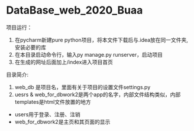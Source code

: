 # DataBase_web_2020_Buaa

项目运行：
1. 在pycharm新建pure python项目，将本文件下载后与.idea放在同一文件夹, 安装必要的库
2. 在本目录启动命令行，输入py manage.py runserver，启动项目
3. 在生成的网址后面加上/index进入项目首页

目录简介:
1. web_db 是项目名，里面有关于项目的设置文件settings.py
2. uesrs & web_for_dbwork2是两个app的名字，内部文件结构类似，内部templates是html文件放置的地方
* users用于登录、注册、注销
* web_for_dbwork2是主页和其页面的显示

